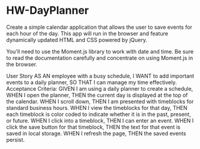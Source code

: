 # HW-DayPlanner

Create a simple calendar application that allows the user to save events for each hour of the day. This app will run in the browser and feature dynamically updated HTML and CSS powered by jQuery.

You'll need to use the Moment.js library to work with date and time. Be sure to read the documentation carefully and concentrate on using Moment.js in the browser.

User Story
AS AN employee with a busy schedule,
I WANT to add important events to a daily planner,
SO THAT I can manage my time effectively.
Acceptance Criteria:
GIVEN I am using a daily planner to create a schedule,
WHEN I open the planner,
THEN the current day is displayed at the top of the calendar.
WHEN I scroll down,
THEN I am presented with timeblocks for standard business hours.
WHEN I view the timeblocks for that day,
THEN each timeblock is color coded to indicate whether it is in the past, present, or future.
WHEN I click into a timeblock,
THEN I can enter an event.
WHEN I click the save button for that timeblock,
THEN the text for that event is saved in local storage.
WHEN I refresh the page,
THEN the saved events persist.
